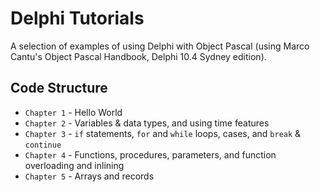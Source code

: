 # Delphi Tutorials
A selection of examples of using Delphi with Object Pascal (using Marco Cantu's Object Pascal Handbook, Delphi 10.4 Sydney edition).

## Code Structure
* `Chapter 1` - Hello World
* `Chapter 2` - Variables & data types, and using time features
* `Chapter 3` - `if` statements, `for` and `while` loops, cases, and `break` & `continue`
* `Chapter 4` - Functions, procedures, parameters, and function overloading and inlining
* `Chapter 5` - Arrays and records

